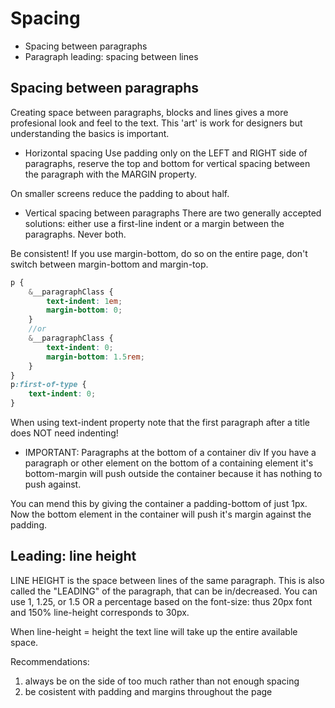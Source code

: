 # Spacing
- Spacing between paragraphs
- Paragraph leading: spacing between lines
## Spacing between paragraphs
Creating space between paragraphs, blocks and lines gives a more profesional look and feel to the text. This 'art' is work for designers but understanding the basics is important.

- Horizontal spacing
Use padding only on the LEFT and RIGHT side of paragraphs, reserve the top and bottom for vertical spacing between the paragraph with the MARGIN property. 

On smaller screens reduce the padding to about half.

- Vertical spacing between paragraphs
There are two generally accepted solutions: either use a first-line indent or a margin between the paragraphs. Never both.

Be consistent! If you use margin-bottom, do so on the entire page, don't switch between margin-bottom and margin-top.
```SCSS
p {
 	&__paragraphClass {
 		text-indent: 1em;
  		margin-bottom: 0;
 	}
    //or
 	&__paragraphClass {
 		text-indent: 0;
 		margin-bottom: 1.5rem;
 	}
}
p:first-of-type {
 	text-indent: 0;
}
```
When using text-indent property note that the first paragraph after a title does NOT need indenting!

- IMPORTANT: Paragraphs at the bottom of a container div
If you have a paragraph or other element on the bottom of a containing element it's bottom-margin will push outside the container because it has nothing to push against. 

You can mend this by giving the container a padding-bottom of just 1px. Now the bottom element in the container will push it's margin against the padding.

## Leading: line height
LINE HEIGHT is the space between lines of the same paragraph. This is also called the "LEADING" of the paragraph, that can be in/decreased. You can use 1, 1.25, or 1.5 OR a percentage based on the font-size: thus 20px font and 150% line-height corresponds to 30px.

When line-height = height the text line will take up the entire available space.

Recommendations: 
1. always be on the side of too much rather than not enough spacing
2. be cosistent with padding and margins throughout the page